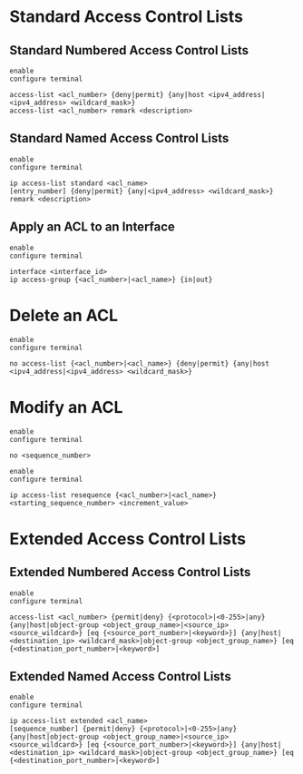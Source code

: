 # Standard Access Control Lists

## Standard Numbered Access Control Lists

```Cisco IOS
enable
configure terminal

access-list <acl_number> {deny|permit} {any|host <ipv4_address|<ipv4_address> <wildcard_mask>}
access-list <acl_number> remark <description>
```

## Standard Named Access Control Lists

```Cisco IOS
enable
configure terminal

ip access-list standard <acl_name>
[entry_number] {deny|permit} {any|<ipv4_address> <wildcard_mask>}
remark <description>
```

## Apply an ACL to an Interface

```Cisco IOS
enable
configure terminal

interface <interface_id>
ip access-group {<acl_number>|<acl_name>} {in|out}
```

# Delete an ACL

```Cisco IOS
enable
configure terminal

no access-list {<acl_number>|<acl_name>} {deny|permit} {any|host <ipv4_address|<ipv4_address> <wildcard_mask>}
```

# Modify an ACL

```Cisco IOS
enable
configure terminal

no <sequence_number>
```

```Cisco IOS
enable
configure terminal

ip access-list resequence {<acl_number>|<acl_name>} <starting_sequence_number> <increment_value>
```

# Extended Access Control Lists

## Extended Numbered Access Control Lists

```Cisco IOS
enable
configure terminal

access-list <acl_number> {permit|deny} {<protocol>|<0-255>|any} {any|host|object-group <object_group_name>|<source_ip> <source_wildcard>} [eq {<source_port_number>|<keyword>}] {any|host|<destination_ip> <wildcard_mask>|object-group <object_group_name>} [eq {<destination_port_number>|<keyword>]
```

## Extended Named Access Control Lists

```Cisco IOS
enable
configure terminal

ip access-list extended <acl_name>
[sequence_number] {permit|deny} {<protocol>|<0-255>|any} {any|host|object-group <object_group_name>|<source_ip> <source_wildcard>} [eq {<source_port_number>|<keyword>}] {any|host|<destination_ip> <wildcard_mask>|object-group <object_group_name>} [eq {<destination_port_number>|<keyword>]
```
